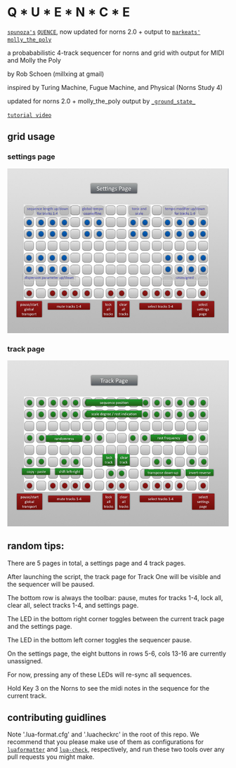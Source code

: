 # Q * U * E * N * C * E

[`spunoza's`] [`QUENCE`], now updated for norns 2.0 + output to [`markeats'`] [`molly_the_poly`]

a probababilistic 4-track sequencer for norns and grid with output for MIDI and Molly the Poly

by Rob Schoen (millxing at gmail)

inspired by Turing Machine, Fugue Machine, and Physical (Norns Study 4)

updated for norns 2.0 + molly_the_poly output by [`_ground_state_`]

[`tutorial video`]

## grid usage

### settings page

![<#Settings page#>](<assets/settings_page.jpg>)

### track page

![<#Track page#>](<assets/track_page.png>)

## random tips:

There are 5 pages in total, a settings page and 4 track pages.

After launching the script, the track page for Track One will be visible and the sequencer will be paused.

The bottom row is always the toolbar: pause, mutes for tracks 1-4, lock all, clear all, select tracks 1-4, and settings page.

The LED in the bottom right corner toggles between the current track page and the settings page.

The LED in the bottom left corner toggles the sequencer pause.

On the settings page, the eight buttons in rows 5-6, cols 13-16 are currently unassigned.

For now, pressing any of these LEDs will re-sync all sequences.

Hold Key 3 on the Norns to see the midi notes in the sequence for the current track.

## contributing guidlines

Note '.lua-format.cfg' and '.luacheckrc' in the root of this repo. We recommend that you please
    make use of them as configurations for [`luaformatter`] and [`lua-check`], respectively,
    and run these two tools over any pull requests you might make.

[`spunoza's`]: https://llllllll.co/u/spunoza/summary

[`QUENCE`]: https://llllllll.co/t/norns-code-review/14851/33?u=ground_state

[`markeats'`]: https://llllllll.co/u/markeats/summary

[`molly_the_poly`]: https://github.com/markwheeler/molly_the_poly

[`_ground_state_`]: https://llllllll.co/u/ground_state/summary

[`tutorial video`]: https://youtu.be/ogu7FdoMybw

[`luaformatter`]: https://github.com/Koihik/LuaFormatter

[`lua-check`]: https://github.com/mpeterv/luacheck
